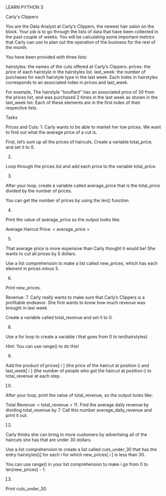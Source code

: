 LEARN PYTHON 3

Carly's Clippers

You are the Data Analyst at Carly’s Clippers, the newest hair salon on the block. Your job is to go through the lists of data that have been collected in the past couple of weeks. You will be calculating some important metrics that Carly can use to plan out the operation of the business for the rest of the month.

You have been provided with three lists:

hairstyles: the names of the cuts offered at Carly’s Clippers.
prices: the price of each hairstyle in the hairstyles list.
last_week: the number of purchases for each hairstyle type in the last week.
Each index in hairstyles corresponds to an associated index in prices and last_week.

For example, The hairstyle "bouffant" has an associated price of 30 from the prices list, and was purchased 2 times in the last week as shown in the last_week list. Each of these elements are in the first index of their respective lists.


Tasks

Prices and Cuts:
1.
Carly wants to be able to market her low prices. We want to find out what the average price of a cut is.

First, let’s sum up all the prices of haircuts. Create a variable total_price, and set it to 0.


2.
Loop through the prices list and add each price to the variable total_price.


3.
After your loop, create a variable called average_price that is the total_price divided by the number of prices.

You can get the number of prices by using the len() function.


4.
Print the value of average_price so the output looks like:

Average Haircut Price: < average_price >


5.
That average price is more expensive than Carly thought it would be! She wants to cut all prices by 5 dollars.

Use a list comprehension to make a list called new_prices, which has each element in prices minus 5.


6.
Print new_prices.


Revenue:
7.
Carly really wants to make sure that Carly’s Clippers is a profitable endeavor. She first wants to know how much revenue was brought in last week.

Create a variable called total_revenue and set it to 0.

8.
Use a for loop to create a variable i that goes from 0 to len(hairstyles)

Hint: You can use range() to do this!


9.
Add the product of prices[ i ] (the price of the haircut at position i) and last_week[ i ] (the number of people who got the haircut at position i) to total_revenue at each step.


10.
After your loop, print the value of total_revenue, so the output looks like:


Total Revenue: < total_revenue >
11.
Find the average daily revenue by dividing total_revenue by 7. Call this number average_daily_revenue and print it out.


12.
Carly thinks she can bring in more customers by advertising all of the haircuts she has that are under 30 dollars.

Use a list comprehension to create a list called cuts_under_30 that has the entry hairstyles[i] for each i for which new_prices[ i ] is less than 30.

You can use range() in your list comprehension to make i go from 0 to len(new_prices) - 1.


13.
Print cuts_under_30.